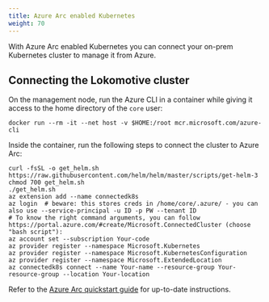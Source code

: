 ```yaml
---
title: Azure Arc enabled Kubernetes
weight: 70
---
```


With Azure Arc enabled Kubernetes you can connect your on-prem Kubernetes cluster to manage it from Azure.

## Connecting the Lokomotive cluster

On the management node, run the Azure CLI in a container while giving it access to the home directory of the `core` user:

```
docker run --rm -it --net host -v $HOME:/root mcr.microsoft.com/azure-cli
```

Inside the container, run the following steps to connect the cluster to Azure Arc:

```
curl -fsSL -o get_helm.sh https://raw.githubusercontent.com/helm/helm/master/scripts/get-helm-3
chmod 700 get_helm.sh
./get_helm.sh
az extension add --name connectedk8s
az login  # beware: this stores creds in /home/core/.azure/ - you can also use --service-principal -u ID -p PW --tenant ID
# To know the right command arguments, you can follow https://portal.azure.com/#create/Microsoft.ConnectedCluster (choose "bash script"):
az account set --subscription Your-code
az provider register --namespace Microsoft.Kubernetes
az provider register --namespace Microsoft.KubernetesConfiguration
az provider register --namespace Microsoft.ExtendedLocation
az connectedk8s connect --name Your-name --resource-group Your-resource-group --location Your-location
```

Refer to the [Azure Arc quickstart guide](https://docs.microsoft.com/en-us/azure/azure-arc/kubernetes/quickstart-connect-cluster) for up-to-date instructions.
